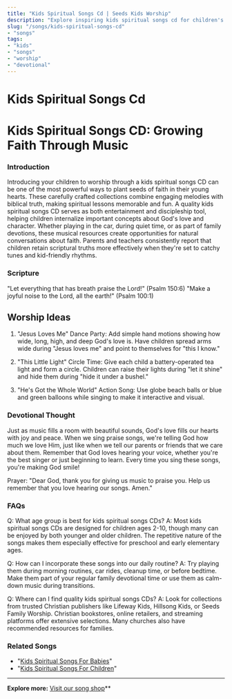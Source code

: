 ```yaml
---
title: "Kids Spiritual Songs Cd | Seeds Kids Worship"
description: "Explore inspiring kids spiritual songs cd for children's worship and faith development. Biblical music resources for families and ministry."
slug: "/songs/kids-spiritual-songs-cd"
- "songs"
tags:
- "kids"
- "songs"
- "worship"
- "devotional"
---
```


# Kids Spiritual Songs Cd

# Kids Spiritual Songs CD: Growing Faith Through Music

### Introduction
Introducing your children to worship through a kids spiritual songs CD can be one of the most powerful ways to plant seeds of faith in their young hearts. These carefully crafted collections combine engaging melodies with biblical truth, making spiritual lessons memorable and fun. A quality kids spiritual songs CD serves as both entertainment and discipleship tool, helping children internalize important concepts about God's love and character. Whether playing in the car, during quiet time, or as part of family devotions, these musical resources create opportunities for natural conversations about faith. Parents and teachers consistently report that children retain scriptural truths more effectively when they're set to catchy tunes and kid-friendly rhythms.

### Scripture
"Let everything that has breath praise the Lord!" (Psalm 150:6)
"Make a joyful noise to the Lord, all the earth!" (Psalm 100:1)

## Worship Ideas
1. "Jesus Loves Me" Dance Party: Add simple hand motions showing how wide, long, high, and deep God's love is. Have children spread arms wide during "Jesus loves me" and point to themselves for "this I know."

2. "This Little Light" Circle Time: Give each child a battery-operated tea light and form a circle. Children can raise their lights during "let it shine" and hide them during "hide it under a bushel."

3. "He's Got the Whole World" Action Song: Use globe beach balls or blue and green balloons while singing to make it interactive and visual.

### Devotional Thought
Just as music fills a room with beautiful sounds, God's love fills our hearts with joy and peace. When we sing praise songs, we're telling God how much we love Him, just like when we tell our parents or friends that we care about them. Remember that God loves hearing your voice, whether you're the best singer or just beginning to learn. Every time you sing these songs, you're making God smile!

Prayer: "Dear God, thank you for giving us music to praise you. Help us remember that you love hearing our songs. Amen."

### FAQs

Q: What age group is best for kids spiritual songs CDs?
A: Most kids spiritual songs CDs are designed for children ages 2-10, though many can be enjoyed by both younger and older children. The repetitive nature of the songs makes them especially effective for preschool and early elementary ages.

Q: How can I incorporate these songs into our daily routine?
A: Try playing them during morning routines, car rides, cleanup time, or before bedtime. Make them part of your regular family devotional time or use them as calm-down music during transitions.

Q: Where can I find quality kids spiritual songs CDs?
A: Look for collections from trusted Christian publishers like Lifeway Kids, Hillsong Kids, or Seeds Family Worship. Christian bookstores, online retailers, and streaming platforms offer extensive selections. Many churches also have recommended resources for families.

### Related Songs

- "[Kids Spiritual Songs For Babies](/songs/kids-spiritual-songs-for-babies/)"
- "[Kids Spiritual Songs For Children](/songs/kids-spiritual-songs-for-children/)"

---

**Explore more:** [Visit our song shop](https://seedskidsworship.com/shop)**

<!-- Schema Markup -->
<script type="application/ld+json">
{
  "@context": "https://schema.org",
  "@type": "MusicRecording",
  "name": "Kids Spiritual Songs Cd",
  "byArtist": {
    "@type": "MusicGroup",
    "name": "Seeds Kids Worship"
  },
  "isFamilyFriendly": true,
  "url": "https://seedskidsworship.com/songs/kids-spiritual-songs-cd/"
}
</script>
